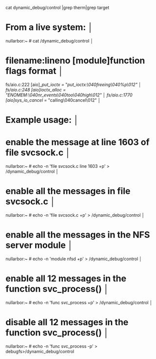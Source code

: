 cat dynamic_debug/control |grep therm|grep target

# From a live system:                                                                                                                                                                                                                     │

nullarbor:~ # cat <debugfs>/dynamic_debug/control                                                                                                                                                                                 │
# filename:lineno [module]function flags format                                                                                                                                                                                   │
fs/aio.c:222 [aio]__put_ioctx =_ "__put_ioctx:\040freeing\040%p\012"                                                                                                                                                              │
fs/aio.c:248 [aio]ioctx_alloc =_ "ENOMEM:\040nr_events\040too\040high\012"                                                                                                                                                        │
fs/aio.c:1770 [aio]sys_io_cancel =_ "calling\040cancel\012"                                                                                                                                                                       │

# Example usage:                                                                                                                                                                                                                          │

# enable the message at line 1603 of file svcsock.c                                                                                                                                                                              │
nullarbor:~ # echo -n 'file svcsock.c line 1603 +p' > <debugfs>/dynamic_debug/control                                                                                                                                                                   │
# enable all the messages in file svcsock.c                                                                                                                                                                                      │
nullarbor:~ # echo -n 'file svcsock.c +p' > <debugfs>/dynamic_debug/control                                                                                                                                                                   │
# enable all the messages in the NFS server module                                                                                                                                                                               │
nullarbor:~ # echo -n 'module nfsd +p' > <debugfs>/dynamic_debug/control                                                                                                                                                                   │
# enable all 12 messages in the function svc_process()                                                                                                                                                                           │
nullarbor:~ # echo -n 'func svc_process +p' > <debugfs>/dynamic_debug/control                                                                                                                                                                   │
# disable all 12 messages in the function svc_process()                                                                                                                                                                          │
nullarbor:~ # echo -n 'func svc_process -p' > debugfs>/dynamic_debug/control  

